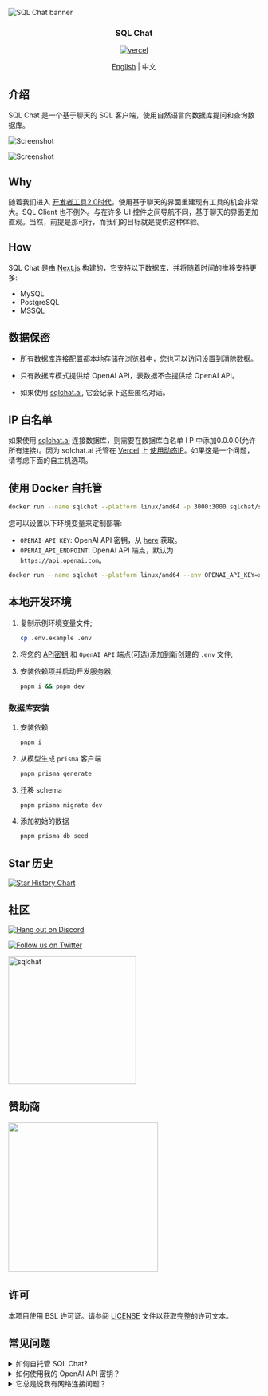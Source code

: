 ![SQL Chat banner](https://raw.githubusercontent.com/sqlchat/sqlchat/main/public/banner.webp)

<div align="center">
  <h3>SQL Chat</h3>
  <a href="https://vercel.com/new/clone?repository-url=https%3A%2F%2Fgithub.com%2Fsqlchat%2Fsqlchat&env=OPENAI_API_KEY">
    <img src="https://img.shields.io/badge/deploy%20on-Vercel-brightgreen.svg?style=for-the-badge&logo=vercel" alt="vercel">
  </a>
  <p><a href="README.zh-CN.md">English</a> | 中文</p>
</div>

## 介绍

SQL Chat 是一个基于聊天的 SQL 客户端，使用自然语言向数据库提问和查询数据库。

![Screenshot](https://raw.githubusercontent.com/sqlchat/sqlchat/main/public/screenshot1.webp)

![Screenshot](https://raw.githubusercontent.com/sqlchat/sqlchat/main/public/screenshot2.webp)

## Why

随着我们进入 [开发者工具2.0时代](https://www.sequoiacap.com/article/ai-powered-developer-tools/)，使用基于聊天的界面重建现有工具的机会非常大。SQL Client 也不例外。与在许多 UI 控件之间导航不同，基于聊天的界面更加直观。当然，前提是那可行，而我们的目标就是提供这种体验。

## How

SQL Chat 是由 [Next.js](https://nextjs.org/) 构建的，它支持以下数据库，并将随着时间的推移支持更多:

- MySQL
- PostgreSQL
- MSSQL

## 数据保密

- 所有数据库连接配置都本地存储在浏览器中，您也可以访问设置到清除数据。

- 只有数据库模式提供给 OpenAI API，表数据不会提供给 OpenAI API。

- 如果使用 [sqlchat.ai](https://sqlchat.ai), 它会记录下这些匿名对话。

## IP 白名单

如果使用 [sqlchat.ai](https://sqlchat.ai) 连接数据库，则需要在数据库白名单 I P 中添加0.0.0.0(允许所有连接)。因为 sqlchat.ai 托管在 [Vercel](https://vercel.com/) 上 [使用动态IP](https://vercel.com/guides/how-to-allowlist-deployment-ip-address)。如果这是一个问题，请考虑下面的自主机选项。

## 使用 Docker 自托管

```bash
docker run --name sqlchat --platform linux/amd64 -p 3000:3000 sqlchat/sqlchat
```

您可以设置以下环境变量来定制部署:

- `OPENAI_API_KEY`: OpenAI API 密钥，从 [here](https://beta.openai.com/docs/developer-quickstart/api-keys) 获取。
- `OPENAI_API_ENDPOINT`: OpenAI API 端点，默认为 `https://api.openai.com`。

```bash
docker run --name sqlchat --platform linux/amd64 --env OPENAI_API_KEY=xxx --env OPENAI_API_ENDPOINT=yyy -p 3000:3000 sqlchat/sqlchat
```

## 本地开发环境

1. 复制示例环境变量文件;

   ```bash
   cp .env.example .env
   ```

2. 将您的 [API密钥](https://platform.openai.com/account/api-keys) 和 `OpenAI API` 端点(可选)添加到新创建的 `.env` 文件;

3. 安装依赖项并启动开发服务器;

   ```bash
   pnpm i && pnpm dev
   ```

### 数据库安装

1. 安装依赖

   ```bash
   pnpm i
   ```

2. 从模型生成 `prisma` 客户端

   ```bash
   pnpm prisma generate
   ```

3. 迁移 schema

   ```bash
   pnpm prisma migrate dev
   ```

4. 添加初始的数据

   ```bash
   pnpm prisma db seed
   ```

## Star 历史

[![Star History Chart](https://api.star-history.com/svg?repos=sqlchat/sqlchat&type=Date)](https://star-history.com/#sqlchat/sqlchat&Date)

## 社区

[![Hang out on Discord](https://img.shields.io/badge/%20-Hang%20out%20on%20Discord-5865F2?style=for-the-badge&logo=discord&labelColor=EEEEEE)](https://discord.gg/z6kakemDjm)

[![Follow us on Twitter](https://img.shields.io/badge/Follow%20us%20on%20Twitter-1DA1F2?style=for-the-badge&logo=twitter&labelColor=EEEEEE)](https://twitter.com/Bytebase)

<img width="256" src="https://raw.githubusercontent.com/sqlchat/sqlchat/main/public/wechat-qrcode.webp" alt="sqlchat">

## 赞助商

<p>
  <a href="https://www.bytebase.com">
    <img src="https://raw.githubusercontent.com/sqlchat/sqlchat/main/public/bytebase.webp" width=300>
  </a>
</p>

## 许可

本项目使用 BSL 许可证。请参阅 [LICENSE](LICENSE) 文件以获取完整的许可文本。

## 常见问题

<details><summary>如何自托管 SQL Chat?</summary>
<p>

- 您可以一键将 `SQLChat` 部署到 `Vercel`

  <a href="https://vercel.com/new/clone?repository-url=https%3A%2F%2Fgithub.com%2Fsqlchat%2Fsqlchat&env=OPENAI_API_KEY"><img src="https://img.shields.io/badge/deploy%20on-Vercel-brightgreen.svg?style=for-the-badge&logo=vercel" alt="vercel"></a>

- 您可以在几秒钟内使用 `Docker` 部署 `SQLChat`

  ```bash
  docker run --name sqlchat --platform linux/amd64 -p 3000:3000 sqlchat/sqlchat
  ```

</p>
</details>

<details><summary>如何使用我的 OpenAI API 密钥？</summary>
<p>

- 您可以在环境变量中设置 `OPENAI_API_KEY`。

  ```bash
  docker run --name sqlchat --platform linux/amd64 --env OPENAI_API_KEY=xxx -p 3000:3000 sqlchat/sqlchat
  ```

- 您可以在设置对话框中设置 `OPENAI_API_KEY`。

</p>
</details>

<details><summary>它总是说我有网络连接问题？</summary>
<p>

请确保您有一个稳定的网络连接，可以访问 OpenAI API 端点。如果您无法访问 OpenAI API 端点，您可以尝试在 UI 或环境变量中设置 `OPENAI_API_ENDPOINT`。

</p>
</details>
